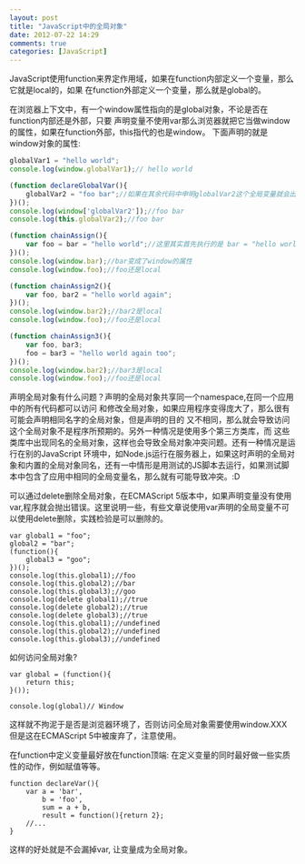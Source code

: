 ```yaml
---
layout: post
title: "JavaScript中的全局对象"
date: 2012-07-22 14:29
comments: true
categories: [JavaScript]
---
```


JavaScript使用function来界定作用域，如果在function内部定义一个变量，那么它就是local的，如果
在function外部定义一个变量，那么就是global的。

在浏览器上下文中，有一个window属性指向的是global对象，不论是否在function内部还是外部，只要
声明变量不使用var那么浏览器就把它当做window的属性，如果在function外部，this指代的也是window。
下面声明的就是window对象的属性:

``` javascript Declare global object
globalVar1 = "hello world";
console.log(window.globalVar1);// hello world

(function declareGlobalVar(){
	globalVar2 = "foo bar";//如果在其余代码中申明globalVar2这个全局变量就会出问题
})();
console.log(window['globalVar2']);//foo bar
console.log(this.globalVar2);//foo bar

(function chainAssign(){
    var foo = bar = "hello world";//这里其实首先执行的是 bar = "hello world",没有使用var
})();
console.log(window.bar);//bar变成了window的属性
console.log(window.foo);//foo还是local

(function chainAssign2(){
    var foo, bar2 = "hello world again";
})();
console.log(window.bar2);//bar2是local
console.log(window.foo);//foo还是local

(function chainAssign3(){
    var foo, bar3;
    foo = bar3 = "hello world again too";
})();
console.log(window.bar2);//bar3是local
console.log(window.foo);//foo还是local

```
<!-- more -->
声明全局对象有什么问题？声明的全局对象共享同一个namespace,在同一个应用中的所有代码都可以访问
和修改全局对象，如果应用程序变得庞大了，那么很有可能会声明相同名字的全局对象，但是声明的目的
又不相同，那么就会导致访问这个全局对象不是程序所预期的。另外一种情况是使用多个第三方类库，而
这些类库中出现同名的全局对象，这样也会导致全局对象冲突问题。还有一种情况是运行在别的JavaScript
环境中，如Node.js运行在服务器上，如果这时声明的全局对象和内置的全局对象同名，还有一中情形是用测试的JS脚本去运行，如果测试脚本中包含了应用中相同的全局变量名，那么就有可能导致冲突。:D

可以通过delete删除全局对象，在ECMAScript 5版本中，如果声明变量没有使用var,程序就会抛出错误。这里说明一些，有些文章说使用var声明的全局变量不可以使用delete删除，实践检验是可以删除的。
```
var global1 = "foo";
global2 = "bar";
(function(){
    global3 = "goo";
})();
console.log(this.global1);//foo
console.log(this.global2);//bar
console.log(this.global3);//goo
console.log(delete global1);//true
console.log(delete global2);//true
console.log(delete global3);//true
console.log(this.global1);//undefined
console.log(this.global2);//undefined
console.log(this.global3);//undefined
```

如何访问全局对象?
```
var global = (function(){
    return this;
}());

console.log(global)// Window
```
这样就不拘泥于是否是浏览器环境了，否则访问全局对象需要使用window.XXX
但是这在ECMAScript 5中被废弃了，注意使用。

在function中定义变量最好放在function顶端:
在定义变量的同时最好做一些实质性的动作，例如赋值等等。
```
function declareVar(){
    var a = 'bar',
        b = 'foo',
        sum = a + b,
        result = function(){return 2};
    //...
}
```
这样的好处就是不会漏掉var, 让变量成为全局对象。








